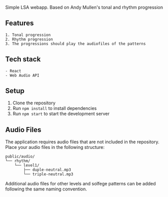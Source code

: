 Simple LSA webapp. Based on Andy Mullen's tonal and rhythm progression

## Features
    1. Tonal progression
    2. Rhythm progression
    3. The progressions should play the audiofiles of the patterns

## Tech stack
    - React
    - Web Audio API

## Setup
1. Clone the repository
2. Run `npm install` to install dependencies
3. Run `npm start` to start the development server

## Audio Files
The application requires audio files that are not included in the repository. Place your audio files in the following structure:

```
public/audio/
└── rhythm/
    └── level1/
        ├── duple-neutral.mp3
        └── triple-neutral.mp3
```

Additional audio files for other levels and solfege patterns can be added following the same naming convention.